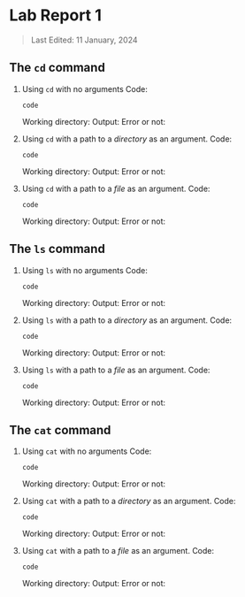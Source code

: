 # Lab Report 1
> Last Edited: 11 January, 2024

## The `cd` command

1. Using `cd` with no arguments
   Code:
   ```
   code
   ```
   Working directory:
   Output:
   Error or not:
   
2. Using `cd` with a path to a *directory* as an argument.
   Code:
   ```
   code
   ```
   Working directory:
   Output:
   Error or not:
   
3. Using `cd` with a path to a *file* as an argument.
   Code:
   ```
   code
   ```
   Working directory:
   Output:
   Error or not:

## The `ls` command

1. Using `ls` with no arguments
   Code:
   ```
   code
   ```
   Working directory:
   Output:
   Error or not:
   
2. Using `ls` with a path to a *directory* as an argument.
   Code:
   ```
   code
   ```
   Working directory:
   Output:
   Error or not:
   
3. Using `ls` with a path to a *file* as an argument.
   Code:
   ```
   code
   ```
   Working directory:
   Output:
   Error or not:

## The `cat` command

1. Using `cat` with no arguments
   Code:
   ```
   code
   ```
   Working directory:
   Output:
   Error or not:
   
2. Using `cat` with a path to a *directory* as an argument.
   Code:
   ```
   code
   ```
   Working directory:
   Output:
   Error or not:
   
3. Using `cat` with a path to a *file* as an argument.
   Code:
   ```
   code
   ```
   Working directory:
   Output:
   Error or not:
